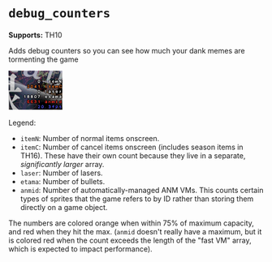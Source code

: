 # `debug_counters`

**Supports:** TH10

Adds debug counters so you can see how much your dank memes are tormenting the game

![Debug counters example image](https://raw.githubusercontent.com/ExpHP/thcrap-patches/master/patches/debug_counters/debug-counters.png)

Legend:

* `itemN`: Number of normal items onscreen.
* `itemC`: Number of cancel items onscreen (includes season items in TH16).  These have their own count because they live in a separate, *significantly larger* array.
* `laser`: Number of lasers.
* `etama`: Number of bullets.
* `anmid`: Number of automatically-managed ANM VMs.  This counts certain types of sprites that the game refers to by ID rather than storing them directly on a game object.

The numbers are colored orange when within 75% of maximum capacity, and red when they hit the max.  (`anmid` doesn't really have a maximum, but it is colored red when the count exceeds the length of the "fast VM" array, which is expected to impact performance).
